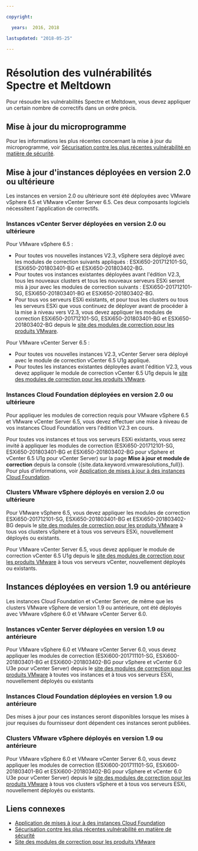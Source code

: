 ```yaml
---

copyright:

  years:  2016, 2018

lastupdated: "2018-05-25"

---
```


# Résolution des vulnérabilités Spectre et Meltdown

Pour résoudre les vulnérabilités Spectre et Meltdown, vous devez appliquer un certain nombre de correctifs dans un ordre précis.

## Mise à jour du microprogramme

Pour les informations les plus récentes concernant la mise à jour du microprogramme, voir [Sécurisation contre les plus récentes vulnérabilité en matière de sécurité](https://www.ibm.com/blogs/bluemix/2018/01/ibm-cloud-spectre-meltdown-vulnerabilities/).

## Mise à jour d'instances déployées en version 2.0 ou ultérieure

Les instances en version 2.0 ou ultérieure sont été déployées avec VMware vSphere 6.5 et VMware vCenter Server 6.5. Ces deux composants logiciels nécessitent l'application de correctifs.

### Instances vCenter Server déployées en version 2.0 ou ultérieure

Pour VMware vSphere 6.5 :
* Pour toutes vos nouvelles instances V2.3, vSphere sera déployé avec les modules de correction suivants appliqués : ESXi650-201712101-SG, ESXi650-201803401-BG et ESXi650-201803402-BG.  
* Pour toutes vos instances existantes déployées avant l'édition V2.3, tous les nouveaux clusters et tous les nouveaux serveurs ESXi seront mis à jour avec les modules de correction suivants : ESXi650-201712101-SG, ESXi650-201803401-BG et ESXi650-201803402-BG.
* Pour tous vos serveurs ESXi existants, et pour tous les clusters ou tous les serveurs ESXi que vous continuez de déployer avant de procéder à la mise à niveau vers V2.3, vous devez appliquer les modules de correction ESXi650-201712101-SG, ESXi650-201803401-BG et ESXi650-201803402-BG depuis le [site des modules de correction pour les produits VMware](https://my.vmware.com/group/vmware/patch).

Pour VMware vCenter Server 6.5 :
* Pour toutes vos nouvelles instances V2.3, vCenter Server sera déployé avec le module de correction vCenter 6.5 U1g appliqué.
* Pour toutes les instances existantes déployées avant l'édition V2.3, vous devez appliquer le module de correction vCenter 6.5 U1g depuis le [site des modules de correction pour les produits VMware](https://my.vmware.com/group/vmware/patch).

### Instances Cloud Foundation déployées en version 2.0 ou ultérieure

Pour appliquer les modules de correction requis pour VMware vSphere 6.5 et VMware vCenter Server 6.5, vous devez effectuer une mise à niveau de vos instances Cloud Foundation vers l'édition V2.3 en cours.

Pour toutes vos instances et tous vos serveurs ESXi existants, vous serez invité à appliquer les modules de correction (ESXi650-201712101-SG, ESXi650-201803401-BG et ESXi650-201803402-BG pour vSphere et vCenter 6.5 U1g pour vCenter Server) sur la page **Mise à jour et module de correction** depuis la console {{site.data.keyword.vmwaresolutions_full}}. Pour plus d'informations, voir [Application de mises à jour à des instances Cloud Foundation](../sddc/sd_applyingupdates.html).

### Clusters VMware vSphere déployés en version 2.0 ou ultérieure

Pour VMware vSphere 6.5, vous devez appliquer les modules de correction ESXi650-201712101-SG, ESXi650-201803401-BG et ESXi650-201803402-BG depuis le [site des modules de correction pour les produits VMware](https://my.vmware.com/group/vmware/patch) à tous vos clusters vSphere et à tous vos serveurs ESXi, nouvellement déployés ou existants.

Pour VMware vCenter Server 6.5, vous devez appliquer le module de correction vCenter 6.5 U1g depuis le [site des modules de correction pour les produits VMware](https://my.vmware.com/group/vmware/patch) à tous vos serveurs vCenter, nouvellement déployés ou existants.

## Instances déployées en version 1.9 ou antérieure

Les instances Cloud Foundation et vCenter Server, de même que les clusters VMware vSphere de version 1.9 ou antérieure, ont été déployés avec VMware vSphere 6.0 et VMware vCenter Server 6.0.

### Instances vCenter Server déployées en version 1.9 ou antérieure

Pour VMware vSphere 6.0 et VMware vCenter Server 6.0, vous devez appliquer les modules de correction (ESXi600-201711101-SG, ESXi600-201803401-BG et ESXi600-201803402-BG pour vSphere et vCenter 6.0 U3e pour vCenter Server) depuis le [site des modules de correction pour les produits VMware](https://my.vmware.com/group/vmware/patch) à toutes vos instances et à tous vos serveurs ESXi, nouvellement déployés ou existants

### Instances Cloud Foundation déployées en version 1.9 ou antérieure

Des mises à jour pour ces instances seront disponibles lorsque les mises à jour requises du fournisseur dont dépendent ces instances seront publiées.

### Clusters VMware vSphere déployés en version 1.9 ou antérieure

Pour VMware vSphere 6.0 et VMware vCenter Server 6.0, vous devez appliquer les modules de correction (ESXi600-201711101-SG, ESXi600-201803401-BG et ESXi600-201803402-BG pour vSphere et vCenter 6.0 U3e pour vCenter Server) depuis le [site des modules de correction pour les produits VMware](https://my.vmware.com/group/vmware/patch) à tous vos clusters vSphere et à tous vos serveurs ESXi, nouvellement déployés ou existants.

## Liens connexes

* [Application de mises à jour à des instances Cloud Foundation](../sddc/sd_applyingupdates.html)
* [Sécurisation contre les plus récentes vulnérabilité en matière de sécurité](https://www.ibm.com/blogs/bluemix/2018/01/ibm-cloud-spectre-meltdown-vulnerabilities/)
* [Site des modules de correction pour les produits VMware](https://my.vmware.com/group/vmware/patch)
